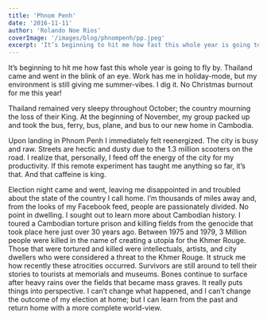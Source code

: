 ```yaml
---
title: 'Phnom Penh'
date: '2016-11-11'
author: 'Rolando Noe Rios'
coverImage: '/images/blog/phnompenh/pp.jpeg'
excerpt: 'It’s beginning to hit me how fast this whole year is going to fly by. Thailand came and went in the blink of an eye. Work has me in holiday-mode, but my environment is still giving me summer-vibes. I dig it. No Christmas burnout for me this year!'
---
```


It’s beginning to hit me how fast this whole year is going to fly by. Thailand came and went in the blink of an eye. Work has me in holiday-mode, but my environment is still giving me summer-vibes. I dig it. No Christmas burnout for me this year!

Thailand remained very sleepy throughout October; the country mourning the loss of their King. At the beginning of November, my group packed up and took the bus, ferry, bus, plane, and bus to our new home in Cambodia.

Upon landing in Phnom Penh I immediately felt reenergized.  The city is busy and raw.  Streets are hectic and dusty due to the 1.3 million scooters on the road.  I realize that, personally, I feed off the energy of the city for my productivity.  If this remote experiment has taught me anything so far, it’s that.  And that caffeine is king.

Election night came and went, leaving me disappointed in and troubled about the state of the country I call home.  I’m thousands of miles away and, from the looks of my Facebook feed, people are passionately divided.  No point in dwelling.  I sought out to learn more about Cambodian history.  I toured a Cambodian torture prison and killing fields from the genocide that took place here just over 30 years ago.  Between 1975 and 1979, 3 Million people were killed in the name of creating a utopia for the Khmer Rouge.  Those that were tortured and killed were intellectuals, artists, and city dwellers who were considered a threat to the Khmer Rouge.  It struck me how recently these atrocities occurred.  Survivors are still around to tell their stories to tourists at memorials and museums.  Bones continue to surface after heavy rains over the fields that became mass graves.  It really puts things into perspective.  I can’t change what happened, and I can’t change the outcome of my election at home; but I can learn from the past and return home with a more complete world-view.

